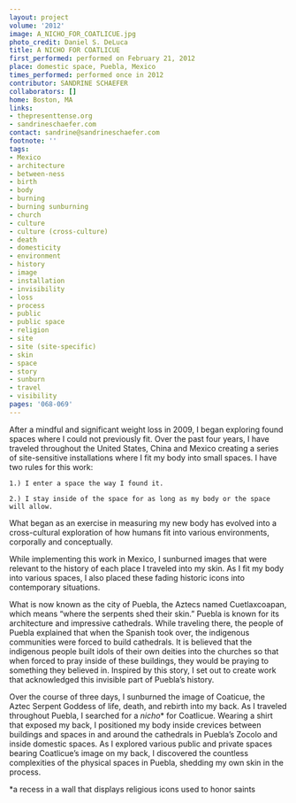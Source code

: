 ```yaml
---
layout: project
volume: '2012'
image: A_NICHO_FOR_COATLICUE.jpg
photo_credit: Daniel S. DeLuca
title: A NICHO FOR COATLICUE
first_performed: performed on February 21, 2012
place: domestic space, Puebla, Mexico
times_performed: performed once in 2012
contributor: SANDRINE SCHAEFER
collaborators: []
home: Boston, MA
links:
- thepresenttense.org
- sandrineschaefer.com
contact: sandrine@sandrineschaefer.com
footnote: ''
tags:
- Mexico
- architecture
- between-ness
- birth
- body
- burning
- burning sunburning
- church
- culture
- culture (cross-culture)
- death
- domesticity
- environment
- history
- image
- installation
- invisibility
- loss
- process
- public
- public space
- religion
- site
- site (site-specific)
- skin
- space
- story
- sunburn
- travel
- visibility
pages: '068-069'
---
```


After a mindful and significant weight loss in 2009, I began exploring found spaces where I could not previously fit. Over the past four years, I have traveled throughout the United States, China and Mexico creating a series of site-sensitive installations where I fit my body into small spaces. I have two rules for this work:

	1.) I enter a space the way I found it. 

	2.) I stay inside of the space for as long as my body or the space will allow. 

What began as an exercise in measuring my new body has evolved into a cross-cultural exploration of how humans fit into various environments, corporally and conceptually.

While implementing this work in Mexico, I sunburned images that were relevant to the history of each place I traveled into my skin. As I fit my body into various spaces, I also placed these fading historic icons into contemporary situations.

What is now known as the city of Puebla, the Aztecs named Cuetlaxcoapan, which means “where the serpents shed their skin.” Puebla is known for its architecture and impressive cathedrals. While traveling there, the people of Puebla explained that when the Spanish took over, the indigenous communities were forced to build cathedrals. It is believed that the indigenous people built idols of their own deities into the churches so that when forced to pray inside of these buildings, they would be praying to something they believed in. Inspired by this story, I set out to create work that acknowledged this invisible part of Puebla’s history.

Over the course of three days, I sunburned the image of Coaticue, the Aztec Serpent Goddess of life, death, and rebirth into my back. As I traveled throughout Puebla, I searched for a _nicho_* for Coatlicue. Wearing a shirt that exposed my back, I positioned my body inside crevices between buildings and spaces in and around the cathedrals in Puebla’s Zocolo and inside domestic spaces. As I explored various public and private spaces bearing Coatlicue’s image on my back, I discovered the countless complexities of the physical spaces in Puebla, shedding my own skin in the process.

*a recess in a wall that displays religious icons used to honor saints
